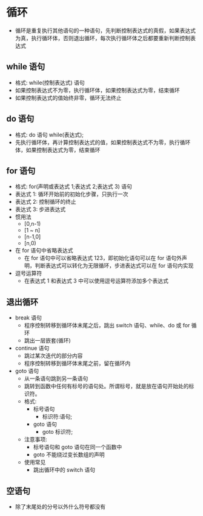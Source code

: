# 循环

- 循环是重复执行其他语句的一种语句，先判断控制表达式的真假，如果表达式为真，执行循环体，否则退出循环，每次执行循环体之后都要重新判断控制表达式

## while 语句

- 格式: while(控制表达式) 语句
- 如果控制表达式不为零，执行循环体，如果控制表达式为零，结束循环
- 如果控制表达式的值始终非零，循环无法终止

## do 语句

- 格式: do 语句 while(表达式);
- 先执行循环体，再计算控制表达式的值，如果控制表达式不为零，执行循环体，如果控制表达式为零，结束循环

## for 语句

- 格式: for(声明或表达式 1;表达式 2;表达式 3) 语句
- 表达式 1: 循环开始前的初始化步骤，只执行一次
- 表达式 2: 控制循环的终止
- 表达式 3: 步进表达式
- 惯用法
  - [0,n-1)
  - [1 ~ n]
  - [n-1,0]
  - [n,0)
- 在 for 语句中省略表达式
  - 在 for 语句中可以省略表达式 123，即初始化语句可以在 for 语句外声明，判断表达式可以转化为无限循环，步进表达式可以在 for 语句内实现
- 逗号运算符
  - 在表达式 1 和表达式 3 中可以使用逗号运算符添加多个表达式

## 退出循环

- break 语句
  - 程序控制转移到循环体末尾之后，跳出 switch 语句、while、do 或 for 循环
  - 跳出一层嵌套(循环)
- continue 语句
  - 跳过某次迭代的部分内容
  - 程序控制转移到循环体末尾之前，留在循环内
- goto 语句
  - 从一条语句跳到另一条语句
  - 跳转到函数中任何有标号的语句处。所谓标号，就是放在语句开始处的标识符。
  - 格式:
    - 标号语句
      - 标识符:语句;
    - goto 语句
      - goto 标识符;
  - 注意事项:
    - 标号语句和 goto 语句在同一个函数中
    - goto 不能绕过变长数组的声明
  - 使用常见
    - 跳出循环中的 switch 语句

## 空语句

- 除了末尾处的分号以外什么符号都没有
